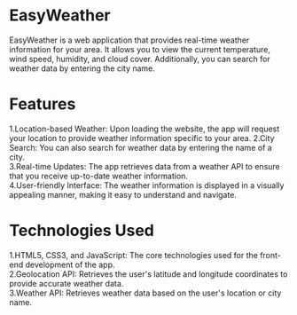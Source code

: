 # EasyWeather
EasyWeather is a web application that provides real-time weather information for your area. It allows you to view the current temperature, wind speed, humidity, and cloud cover. Additionally, you can search for weather data by entering the city name.
# Features
  1.Location-based Weather: Upon loading the website, the app will request your location to provide weather information specific to your area.
  2.City Search: You can also search for weather data by entering the name of a city.</br>
  3.Real-time Updates: The app retrieves data from a weather API to ensure that you receive up-to-date weather information.</br>
  4.User-friendly Interface: The weather information is displayed in a visually appealing manner, making it easy to understand and navigate.
 
# Technologies Used 
 1.HTML5, CSS3, and JavaScript: The core technologies used for the front-end development of the app.</br>
 2.Geolocation API: Retrieves the user's latitude and longitude coordinates to provide accurate weather data.</br> 
 3.Weather API: Retrieves weather data based on the user's location or city name. 
                                     
        
          
                                                       
                                                                      
                                    
   
 
 
 

